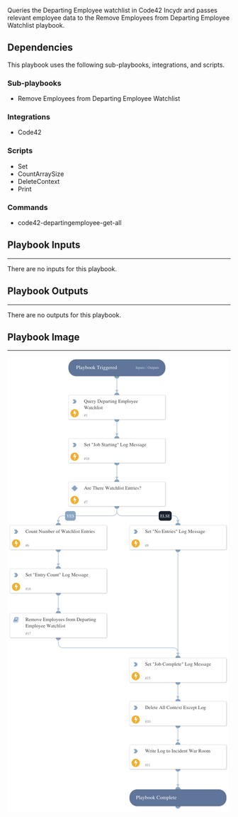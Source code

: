 Queries the Departing Employee watchlist in Code42 Incydr and passes relevant employee data to the Remove Employees from Departing Employee Watchlist playbook.

## Dependencies

This playbook uses the following sub-playbooks, integrations, and scripts.

### Sub-playbooks

* Remove Employees from Departing Employee Watchlist

### Integrations

* Code42

### Scripts

* Set
* CountArraySize
* DeleteContext
* Print

### Commands

* code42-departingemployee-get-all

## Playbook Inputs

---
There are no inputs for this playbook.

## Playbook Outputs

---
There are no outputs for this playbook.

## Playbook Image

---

![Departing Employee Clean-Up](../doc_files/Departing_Employee_Clean-Up.png)
